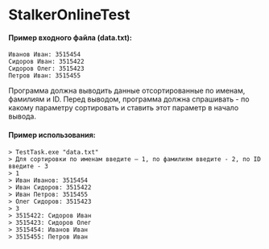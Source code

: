# StalkerOnlineTest
#### Пример входного файла (data.txt):
```
Иванов Иван: 3515454
Сидоров Иван: 3515422
Сидоров Олег: 3515423
Петров Иван: 3515455
```

Программа должна выводить данные отсортированные по именам, фамилиям и ID. 
Перед выводом, программа должна спрашивать - по какому параметру сортировать и ставить этот параметр в начало вывода.

#### Пример использования:
```
> TestTask.exe "data.txt"
> Для сортировки по именам введите – 1, по фамилиям введите - 2, по ID введите - 3
> 1
> Иван Иванов: 3515454
> Иван Сидоров: 3515422
> Иван Петров: 3515455
> Олег Сидоров: 3515423
> 3
> 3515422: Сидоров Иван
> 3515423: Сидоров Олег
> 3515454: Иванов Иван
> 3515455: Петров Иван
```
